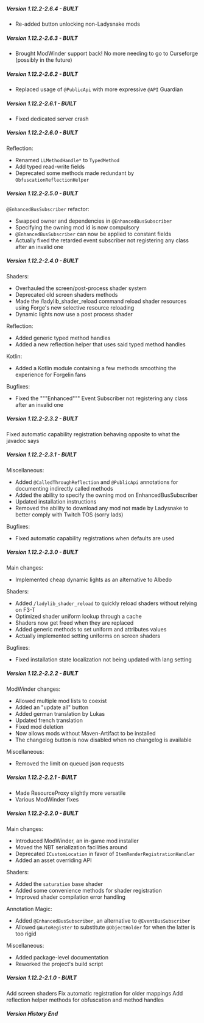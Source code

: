##### Version 1.12.2-2.6.4 - BUILT
- Re-added button unlocking non-Ladysnake mods

##### Version 1.12.2-2.6.3 - BUILT
- Brought ModWinder support back! No more needing to go to Curseforge (possibly in the future)

##### Version 1.12.2-2.6.2 - BUILT
- Replaced usage of `@PublicApi` with more expressive `@API` Guardian

##### Version 1.12.2-2.6.1 - BUILT
- Fixed dedicated server crash

##### Version 1.12.2-2.6.0 - BUILT
Reflection:
- Renamed `LLMethodHandle*` to `TypedMethod`
- Add typed read-write fields
- Deprecated some methods made redundant by `ObfuscationReflectionHelper`

##### Version 1.12.2-2.5.0 - BUILT
`@EnhancedBusSubscriber` refactor:
- Swapped owner and dependencies in `@EnhancedBusSubscriber`
- Specifying the owning mod id is now compulsory
- `@EnhancedBusSubscriber` can now be applied to constant fields
- Actually fixed the retarded event subscriber not registering any class after an invalid one

##### Version 1.12.2-2.4.0 - BUILT
Shaders:
- Overhauled the screen/post-process shader system
- Deprecated old screen shaders methods
- Made the /ladylib_shader_reload command reload shader resources using Forge's new selective resource reloading
- Dynamic lights now use a post process shader

Reflection:
- Added generic typed method handles
- Added a new reflection helper that uses said typed method handles

Kotlin:
- Added a Kotlin module containing a few methods smoothing the experience for Forgelin fans

Bugfixes:
- Fixed the """Enhanced""" Event Subscriber not registering any class after an invalid one

##### Version 1.12.2-2.3.2 - BUILT
Fixed automatic capability registration behaving opposite to what the javadoc says

##### Version 1.12.2-2.3.1 - BUILT
Miscellaneous:
- Added `@CalledThroughReflection` and `@PublicApi` annotations for documenting indirectly called methods
- Added the ability to specify the owning mod on EnhancedBusSubscriber
- Updated installation instructions
- Removed the ability to download any mod not made by Ladysnake to better comply with Twitch TOS (sorry lads)

Bugfixes:
- Fixed automatic capability registrations when defaults are used

##### Version 1.12.2-2.3.0 - BUILT
Main changes:
- Implemented cheap dynamic lights as an alternative to Albedo

Shaders:
- Added `/ladylib_shader_reload` to quickly reload shaders without relying on F3-T
- Optimized shader uniform lookup through a cache
- Shaders now get freed when they are replaced
- Added generic methods to set uniform and attributes values
- Actually implemented setting uniforms on screen shaders

Bugfixes:
- Fixed installation state localization not being updated with lang setting

##### Version 1.12.2-2.2.2 - BUILT
ModWinder changes:
- Allowed multiple mod lists to coexist
- Added an "update all" button
- Added german translation by Lukas
- Updated french translation
- Fixed mod deletion
- Now allows mods without Maven-Artifact to be installed
- The changelog button is now disabled when no changelog is available

Miscellaneous:
- Removed the limit on queued json requests

##### Version 1.12.2-2.2.1 - BUILT
- Made ResourceProxy slightly more versatile
- Various ModWinder fixes

##### Version 1.12.2-2.2.0 - BUILT
Main changes:
- Introduced ModWinder, an in-game mod installer
- Moved the NBT serialization facilities around
- Deprecated `ICustomLocation` in favor of `ItemRenderRegistrationHandler`
- Added an asset overriding API

Shaders:
- Added the `saturation` base shader
- Added some convenience methods for shader registration
- Improved shader compilation error handling

Annotation Magic:
- Added `@EnhancedBusSubscriber`, an alternative to `@EventBusSubscriber`
- Allowed `@AutoRegister` to substitute `@ObjectHolder` for when the latter is too rigid

Miscellaneous:
- Added package-level documentation
- Reworked the project's build script

##### Version 1.12.2-2.1.0 - BUILT
Add screen shaders
Fix automatic registration for older mappings
Add reflection helper methods for obfuscation and method handles

##### Version History End